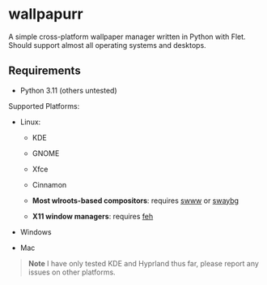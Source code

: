# wallpapurr

A simple cross-platform wallpaper manager written in Python with Flet.
Should support almost all operating systems and desktops.

## Requirements
- Python 3.11 (others untested)

Supported Platforms:
- Linux:
    - KDE
    - GNOME
    - Xfce
    - Cinnamon

    - **Most wlroots-based compositors**: requires [swww](https://github.com/LGFae/swww) or [swaybg](https://github.com/swaywm/swaybg)
    - **X11 window managers**: requires [feh](https://feh.finalrewind.org/)

- Windows
- Mac

> **Note**
I have only tested KDE and Hyprland thus far, please report any issues on other platforms.


